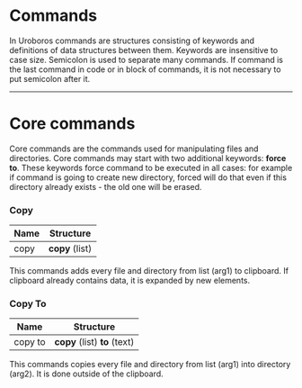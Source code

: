 Commands
=====================

In Uroboros commands are structures consisting of keywords and definitions of data structures between them. Keywords are insensitive to case size. Semicolon is used to separate many commands. If command is the last command in code or in block of commands, it is not necessary to put semicolon after it. 


---

# **Core commands**

Core commands are the commands used for manipulating files and directories. Core commands may start with two additional keywords: **force to**. These keywords force command to be executed in all cases: for example if command is going to create new directory, forced will do that even if this directory already exists - the old one will be erased.


### Copy
| Name  | Structure |
| ------------- | ------------- |
| copy | **copy** (list)

This commands adds every file and directory from list (arg1) to clipboard. If clipboard already contains data, it is expanded by new elements.


### Copy To
| Name  | Structure |
| ------------- | ------------- |
| copy to | **copy** (list) **to** (text)

This commands copies every file and directory from list (arg1) into directory (arg2). It is done outside of the clipboard.
